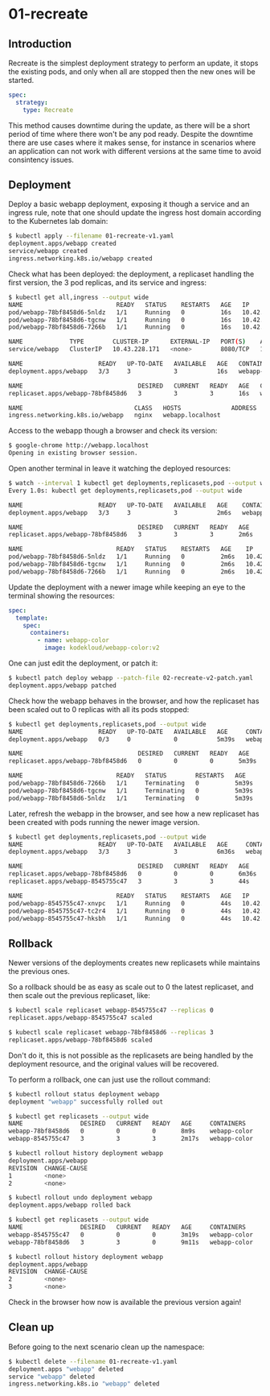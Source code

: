 # 01-recreate

## Introduction

Recreate is the simplest deployment strategy to perform an update, it stops the existing pods, and only when all are stopped then the new ones will be started.

```yaml
spec:
  strategy:
    type: Recreate
```

This method causes downtime during the update, as there will be a short period of time where there won't be any pod ready. Despite the downtime there are use cases where it makes sense, for instance in scenarios where an application can not work with different versions at the same time to avoid consintency issues.

## Deployment

Deploy a basic webapp deployment, exposing it though a service and an ingress rule, note that one should update the ingress host domain according to the Kubernetes lab domain:

```bash
$ kubectl apply --filename 01-recreate-v1.yaml
deployment.apps/webapp created
service/webapp created
ingress.networking.k8s.io/webapp created
```

Check what has been deployed: the deployment, a replicaset handling the first version, the 3 pod replicas, and its service and ingress:

```bash
$ kubectl get all,ingress --output wide
NAME                          READY   STATUS    RESTARTS   AGE   IP          NODE              NOMINATED NODE   READINESS GATES
pod/webapp-78bf8458d6-5nldz   1/1     Running   0          16s   10.42.2.5   k3d-lab-agent-0   <none>           <none>
pod/webapp-78bf8458d6-tgcnw   1/1     Running   0          16s   10.42.3.5   k3d-lab-agent-2   <none>           <none>
pod/webapp-78bf8458d6-7266b   1/1     Running   0          16s   10.42.1.6   k3d-lab-agent-1   <none>           <none>

NAME             TYPE        CLUSTER-IP      EXTERNAL-IP   PORT(S)    AGE   SELECTOR
service/webapp   ClusterIP   10.43.228.171   <none>        8080/TCP   16s   app=webapp

NAME                     READY   UP-TO-DATE   AVAILABLE   AGE   CONTAINERS     IMAGES                      SELECTOR
deployment.apps/webapp   3/3     3            3           16s   webapp-color   kodekloud/webapp-color:v1   app=webapp

NAME                                DESIRED   CURRENT   READY   AGE   CONTAINERS     IMAGES                      SELECTOR
replicaset.apps/webapp-78bf8458d6   3         3         3       16s   webapp-color   kodekloud/webapp-color:v1   app=webapp,pod-template-hash=78bf8458d6

NAME                               CLASS   HOSTS              ADDRESS   PORTS   AGE
ingress.networking.k8s.io/webapp   nginx   webapp.localhost             80      16s
```

Access to the webapp though a browser and check its version:

```bash
$ google-chrome http://webapp.localhost
Opening in existing browser session.
```

Open another terminal in leave it watching the deployed resources:

```bash
$ watch --interval 1 kubectl get deployments,replicasets,pod --output wide
Every 1.0s: kubectl get deployments,replicasets,pod --output wide

NAME                     READY   UP-TO-DATE   AVAILABLE   AGE    CONTAINERS     IMAGES                      SELECTOR
deployment.apps/webapp   3/3     3            3           2m6s   webapp-color   kodekloud/webapp-color:v1   app=webapp

NAME                                DESIRED   CURRENT   READY   AGE    CONTAINERS     IMAGES                      SELECTOR
replicaset.apps/webapp-78bf8458d6   3         3         3       2m6s   webapp-color   kodekloud/webapp-color:v1   app=webapp,pod-template-hash=78bf8458d6

NAME                          READY   STATUS    RESTARTS   AGE    IP          NODE              NOMINATED NODE   READINESS GATES
pod/webapp-78bf8458d6-5nldz   1/1     Running   0          2m6s   10.42.2.5   k3d-lab-agent-0   <none>           <none>
pod/webapp-78bf8458d6-tgcnw   1/1     Running   0          2m6s   10.42.3.5   k3d-lab-agent-2   <none>           <none>
pod/webapp-78bf8458d6-7266b   1/1     Running   0          2m6s   10.42.1.6   k3d-lab-agent-1   <none>           <none>
```

Update the deployment with a newer image while keeping an eye to the terminal showing the resources:

```yaml
spec:
  template:
    spec:
      containers:
        - name: webapp-color
          image: kodekloud/webapp-color:v2
```

One can just edit the deployment, or patch it:

```bash
$ kubectl patch deploy webapp --patch-file 02-recreate-v2-patch.yaml
deployment.apps/webapp patched
```

Check how the webapp behaves in the browser, and how the replicaset has been scaled out to 0 replicas with all its pods stopped:

```bash
$ kubectl get deployments,replicasets,pod --output wide
NAME                     READY   UP-TO-DATE   AVAILABLE   AGE     CONTAINERS     IMAGES                      SELECTOR
deployment.apps/webapp   0/3     0            0           5m39s   webapp-color   kodekloud/webapp-color:v2   app=webapp

NAME                                DESIRED   CURRENT   READY   AGE     CONTAINERS     IMAGES                      SELECTOR
replicaset.apps/webapp-78bf8458d6   0         0         0       5m39s   webapp-color   kodekloud/webapp-color:v1   app=webapp,pod-template-hash=78bf8458d6

NAME                          READY   STATUS        RESTARTS   AGE     IP          NODE              NOMINATED NODE   READINESS GATES
pod/webapp-78bf8458d6-7266b   1/1     Terminating   0          5m39s   10.42.1.6   k3d-lab-agent-1   <none>           <none>
pod/webapp-78bf8458d6-tgcnw   1/1     Terminating   0          5m39s   10.42.3.5   k3d-lab-agent-2   <none>           <none>
pod/webapp-78bf8458d6-5nldz   1/1     Terminating   0          5m39s   10.42.2.5   k3d-lab-agent-0   <none>           <none>
```

Later, refresh the webapp in the browser, and see how a new replicaset has been created with pods running the newer image version.

```bash
$ kubectl get deployments,replicasets,pod --output wide
NAME                     READY   UP-TO-DATE   AVAILABLE   AGE     CONTAINERS     IMAGES                      SELECTOR
deployment.apps/webapp   3/3     3            3           6m36s   webapp-color   kodekloud/webapp-color:v2   app=webapp

NAME                                DESIRED   CURRENT   READY   AGE     CONTAINERS     IMAGES                      SELECTOR
replicaset.apps/webapp-78bf8458d6   0         0         0       6m36s   webapp-color   kodekloud/webapp-color:v1   app=webapp,pod-template-hash=78bf8458d6
replicaset.apps/webapp-8545755c47   3         3         3       44s     webapp-color   kodekloud/webapp-color:v2   app=webapp,pod-template-hash=8545755c47

NAME                          READY   STATUS    RESTARTS   AGE   IP          NODE              NOMINATED NODE   READINESS GATES
pod/webapp-8545755c47-xnvpc   1/1     Running   0          44s   10.42.2.6   k3d-lab-agent-0   <none>           <none>
pod/webapp-8545755c47-tc2r4   1/1     Running   0          44s   10.42.3.6   k3d-lab-agent-2   <none>           <none>
pod/webapp-8545755c47-hksbh   1/1     Running   0          44s   10.42.1.7   k3d-lab-agent-1   <none>           <none>
```

## Rollback

Newer versions of the deployments creates new replicasets while maintains the previous ones.

So a rollback should be as easy as scale out to 0 the latest replicaset, and then scale out the previous replicaset, like:

``` bash
$ kubectl scale replicaset webapp-8545755c47 --replicas 0
replicaset.apps/webapp-8545755c47 scaled

$ kubectl scale replicaset webapp-78bf8458d6 --replicas 3
replicaset.apps/webapp-78bf8458d6 scaled
```

Don't do it, this is not possible as the replicasets are being handled by the deployment resource, and the original values will be recovered.

To perform a rollback, one can just use the rollout command:

```bash
$ kubectl rollout status deployment webapp
deployment "webapp" successfully rolled out

$ kubectl get replicasets --output wide
NAME                DESIRED   CURRENT   READY   AGE     CONTAINERS     IMAGES                      SELECTOR
webapp-78bf8458d6   0         0         0       8m9s    webapp-color   kodekloud/webapp-color:v1   app=webapp,pod-template-hash=78bf8458d6
webapp-8545755c47   3         3         3       2m17s   webapp-color   kodekloud/webapp-color:v2   app=webapp,pod-template-hash=8545755c47

$ kubectl rollout history deployment webapp
deployment.apps/webapp
REVISION  CHANGE-CAUSE
1         <none>
2         <none>

$ kubectl rollout undo deployment webapp
deployment.apps/webapp rolled back

$ kubectl get replicasets --output wide
NAME                DESIRED   CURRENT   READY   AGE     CONTAINERS     IMAGES                      SELECTOR
webapp-8545755c47   0         0         0       3m19s   webapp-color   kodekloud/webapp-color:v2   app=webapp,pod-template-hash=8545755c47
webapp-78bf8458d6   3         3         0       9m11s   webapp-color   kodekloud/webapp-color:v1   app=webapp,pod-template-hash=78bf8458d6

$ kubectl rollout history deployment webapp
deployment.apps/webapp
REVISION  CHANGE-CAUSE
2         <none>
3         <none>
```

Check in the browser how now is available the previous version again!

## Clean up

Before going to the next scenario clean up the namespace:

```bash
$ kubectl delete --filename 01-recreate-v1.yaml
deployment.apps "webapp" deleted
service "webapp" deleted
ingress.networking.k8s.io "webapp" deleted
```
